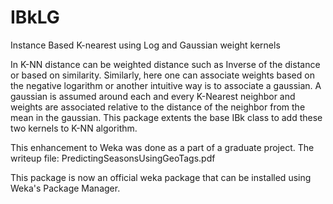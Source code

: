 # IBkLG
Instance Based K-nearest using Log and Gaussian weight kernels

In K-NN distance can be weighted distance such as Inverse of the distance or based on similarity. Similarly, here one can associate weights based on the negative logarithm or another intuitive way is to associate a gaussian. A gaussian is assumed around each and every K-Nearest neighbor and weights are associated relative to the distance of the neighbor from the mean in the gaussian. This package extents the base IBk class to add these two kernels to K-NN algorithm.

This enhancement to Weka was done as a part of a graduate project. The writeup file: PredictingSeasonsUsingGeoTags.pdf

This package is now an official weka package that can be installed using Weka's Package Manager.
